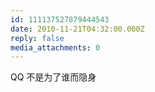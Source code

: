 ```yaml
---
id: 111137527879444543
date: 2010-11-21T04:32:00.000Z
reply: false
media_attachments: 0
---
```


QQ 不是为了谁而隐身 ​​​​

